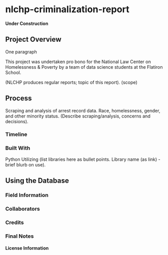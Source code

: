 # nlchp-criminalization-report

<b> Under Construction </b>

## Project Overview 

One paragraph 

This project was undertaken pro bono for the National Law Center on Homelessness &amp; Poverty by a team of data science students at the Flatiron School.

(NLCHP produces regular reports; topic of this report). 
(scope)

## Process

Scraping and analysis of arrest record data. Race, homelessness, gender, and other minority status.
(Describe scraping/analysis, concerns and decisions). 

### Timeline 

### Built With

Python 
Utilizing (list libraries here as bullet points. Library name (as link) - brief blurb on use). 

## Using the Database

### Field Information


### Collaborators 

### Credits 

### Final Notes

#### License Information
